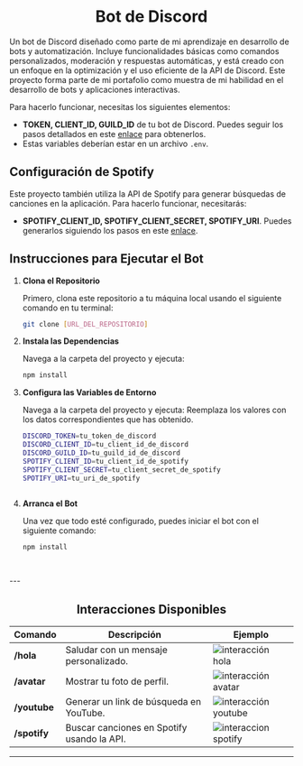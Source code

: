<div align="center">

# **Bot de Discord**

</div>

<div >
  
Un bot de Discord diseñado como parte de mi aprendizaje en desarrollo de bots y automatización. Incluye funcionalidades básicas como comandos personalizados, moderación y respuestas automáticas, y está creado con un enfoque en la optimización y el uso eficiente de la API de Discord. Este proyecto forma parte de mi portafolio como muestra de mi habilidad en el desarrollo de bots y aplicaciones interactivas.

</div>

<div>

Para hacerlo funcionar, necesitas los siguientes elementos:

- **TOKEN, CLIENT_ID, GUILD_ID** de tu bot de Discord. Puedes seguir los pasos detallados en este [enlace](https://discord.com/developers/docs/quick-start/getting-started) para obtenerlos.
- Estas variables deberían estar en un archivo `.env`.

## Configuración de Spotify

Este proyecto también utiliza la API de Spotify para generar búsquedas de canciones en la aplicación. Para hacerlo funcionar, necesitarás:

- **SPOTIFY_CLIENT_ID, SPOTIFY_CLIENT_SECRET, SPOTIFY_URI**. Puedes generarlos siguiendo los pasos en este [enlace](https://developer.spotify.com/dashboard).

## Instrucciones para Ejecutar el Bot

1. **Clona el Repositorio**

   Primero, clona este repositorio a tu máquina local usando el siguiente comando en tu terminal:

   ```bash
   git clone [URL_DEL_REPOSITORIO]


2. **Instala las Dependencias**

   Navega a la carpeta del proyecto y ejecuta:

   ```bash
   npm install

3. **Configura las Variables de Entorno**

   Navega a la carpeta del proyecto y ejecuta:
   Reemplaza los valores con los datos correspondientes que has obtenido.

   ```bash
   DISCORD_TOKEN=tu_token_de_discord
   DISCORD_CLIENT_ID=tu_client_id_de_discord
   DISCORD_GUILD_ID=tu_guild_id_de_discord
   SPOTIFY_CLIENT_ID=tu_client_id_de_spotify
   SPOTIFY_CLIENT_SECRET=tu_client_secret_de_spotify
   SPOTIFY_URI=tu_uri_de_spotify
  
4. **Arranca el Bot**

   Una vez que todo esté configurado, puedes iniciar el bot con el siguiente comando:
   ```bash
   npm install

  
</div>
---

<div align="center">

## Interacciones Disponibles

| Comando            | Descripción                                         | Ejemplo                                                    |
|--------------------|-----------------------------------------------------|------------------------------------------------------------|
| **/hola**          | Saludar con un mensaje personalizado.               | ![interacción hola](https://github.com/user-attachments/assets/54fc1088-9bb7-4ecf-9014-47c15bea468e) |
| **/avatar**        | Mostrar tu foto de perfil.                          | ![interacción avatar](https://github.com/user-attachments/assets/b61a299b-b969-4634-9339-35f6972e7354) |
| **/youtube**       | Generar un link de búsqueda en YouTube.             | ![interacción youtube](https://github.com/user-attachments/assets/c65f0e1f-5e7f-4396-b876-37ae8f4cd10c) |
| **/spotify**       | Buscar canciones en Spotify usando la API.          | ![interaccion spotify](https://github.com/user-attachments/assets/a6a44005-8b3a-4e58-996c-9936523e68c9) |


</div>

---
